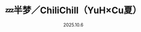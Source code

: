 ---
layout: Cover
permalink: /HalfAsleep/
title: 💤半梦／ChiliChill（YuH×Cu夏）
path: 20251006_HalfAsleep
date: 2025.10.6
youtube: xMPKWdS_q0s
bilibili: BV1UdJ1z3EMJ
netease: 286014886
qq: 001NdTj50vZu9f
shorts_youtube: 2cb0CrLt3T8
shorts_bilibili: BV1b9J1zkEHU
---